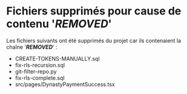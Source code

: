 # Fichiers supprimés pour cause de contenu '***REMOVED***'

Les fichiers suivants ont été supprimés du projet car ils contenaient la chaîne '***REMOVED***' :

- CREATE-TOKENS-MANUALLY.sql
- fix-rls-recursion.sql
- git-filter-repo.py
- fix-rls-complete.sql
- src/pages/DynastyPaymentSuccess.tsx
